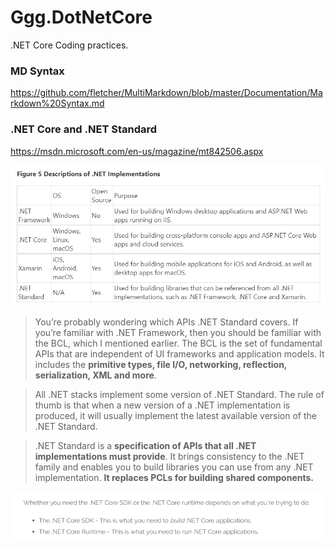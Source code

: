 # Ggg.DotNetCore
.NET Core Coding practices. 

### MD Syntax
https://github.com/fletcher/MultiMarkdown/blob/master/Documentation/Markdown%20Syntax.md

### .NET Core and .NET Standard
https://msdn.microsoft.com/en-us/magazine/mt842506.aspx

![](/notes/Descriptions%20of%20.NET%20Implementations.png?raw=true "Title")

> You’re probably wondering which APIs .NET Standard covers. If you’re familiar with .NET Framework, then you should be familiar with the BCL, which I mentioned earlier. The BCL is the set of fundamental APIs that are independent of UI frameworks and application models. It includes the **primitive types, file I/O, networking, reflection, serialization, XML and more**.

> All .NET stacks implement some version of .NET Standard. The rule of thumb is that when a new version of a .NET implementation is produced, it will usually implement the latest available version of the .NET Standard.

> .NET Standard is a **specification of APIs that all .NET implementations must provide**. It brings consistency to the .NET family and enables you to build libraries you can use from any .NET implementation. **It replaces PCLs for building shared components.**

![](/notes/.NET%20Core%20SDK%20or%20the%20.NET%20Core%20runtime.PNG "Title")



